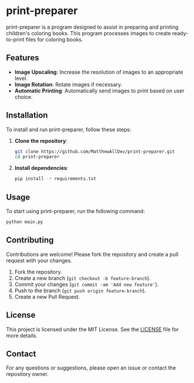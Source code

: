 # print-preparer

print-preparer is a program designed to assist in preparing and printing children's coloring books. This program processes images to create ready-to-print files for coloring books.

## Features

- **Image Upscaling**: Increase the resolution of images to an appropriate level.
- **Image Rotation**: Rotate images if necessary.
- **Automatic Printing**: Automatically send images to print based on user choice.

## Installation

To install and run print-preparer, follow these steps:

1. **Clone the repository**:
    ```bash
    git clone https://github.com/MatthewAllDev/print-preparer.git
    cd print-preparer
    ```

2. **Install dependencies**:
    ```bash
    pip install -r requirements.txt
    ```

## Usage

To start using print-preparer, run the following command:

```bash
python main.py
```

## Contributing

Contributions are welcome! Please fork the repository and create a pull request with your changes.

1. Fork the repository.
2. Create a new branch (`git checkout -b feature-branch`).
3. Commit your changes (`git commit -am 'Add new feature'`).
4. Push to the branch (`git push origin feature-branch`).
5. Create a new Pull Request.

## License

This project is licensed under the MIT License. See the [LICENSE](LICENSE) file for more details.

## Contact

For any questions or suggestions, please open an issue or contact the repository owner.
```` ▋
